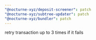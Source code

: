 ```yaml
---
"@nocturne-xyz/deposit-screener": patch
"@nocturne-xyz/subtree-updater": patch
"@nocturne-xyz/bundler": patch
---
```


retry transaction up to 3 times if it fails
